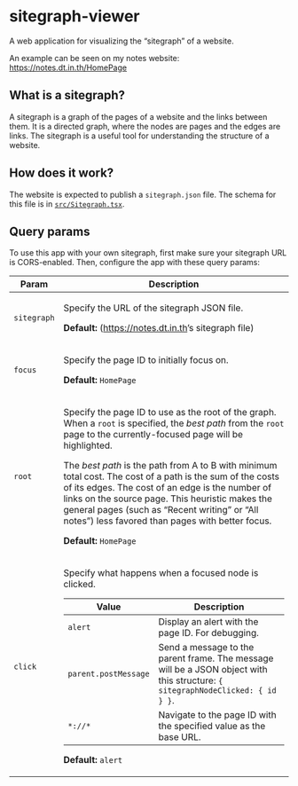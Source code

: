 # sitegraph-viewer

A web application for visualizing the “sitegraph” of a website.

An example can be seen on my notes website: <https://notes.dt.in.th/HomePage>

## What is a sitegraph?

A sitegraph is a graph of the pages of a website and the links between them. It is a directed graph, where the nodes are pages and the edges are links. The sitegraph is a useful tool for understanding the structure of a website.

## How does it work?

The website is expected to publish a `sitegraph.json` file. The schema for this file is in [`src/Sitegraph.tsx`](src/Sitegraph.tsx).

## Query params

To use this app with your own sitegraph, first make sure your sitegraph URL is CORS-enabled. Then, configure the app with these query params:

<table>
<thead><tr><th>Param</th><th>Description</th></tr></thead>
<tbody>
<tr><td><code>sitegraph</code></td><td>

Specify the URL of the sitegraph JSON file.

**Default:** (<https://notes.dt.in.th>’s sitegraph file)

</td></tr>
<tr><td><code>focus</code></td><td>

Specify the page ID to initially focus on.

**Default:** `HomePage`

</td></tr>
<tr><td><code>root</code></td><td>

Specify the page ID to use as the root of the graph. When a `root` is specified, the _best path_ from the `root` page to the currently-focused page will be highlighted.

The _best path_ is the path from A to B with minimum total cost. The cost of a path is the sum of the costs of its edges. The cost of an edge is the number of links on the source page. This heuristic makes the general pages (such as “Recent writing” or “All notes”) less favored than pages with better focus.

**Default:** `HomePage`

</td></tr>
<tr><td><code>click</code></td><td>

Specify what happens when a focused node is clicked.

| Value                | Description                                                                                                                    |
| -------------------- | ------------------------------------------------------------------------------------------------------------------------------ |
| `alert`              | Display an alert with the page ID. For debugging.                                                                              |
| `parent.postMessage` | Send a message to the parent frame. The message will be a JSON object with this structure: `{ sitegraphNodeClicked: { id } }`. |
| `*://*`              | Navigate to the page ID with the specified value as the base URL.                                                              |

**Default:** `alert`

</td></tr>
</tbody></table>
